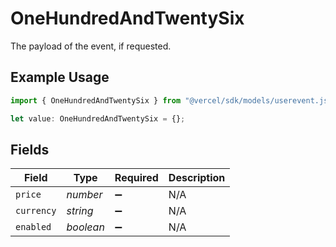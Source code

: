# OneHundredAndTwentySix

The payload of the event, if requested.

## Example Usage

```typescript
import { OneHundredAndTwentySix } from "@vercel/sdk/models/userevent.js";

let value: OneHundredAndTwentySix = {};
```

## Fields

| Field              | Type               | Required           | Description        |
| ------------------ | ------------------ | ------------------ | ------------------ |
| `price`            | *number*           | :heavy_minus_sign: | N/A                |
| `currency`         | *string*           | :heavy_minus_sign: | N/A                |
| `enabled`          | *boolean*          | :heavy_minus_sign: | N/A                |